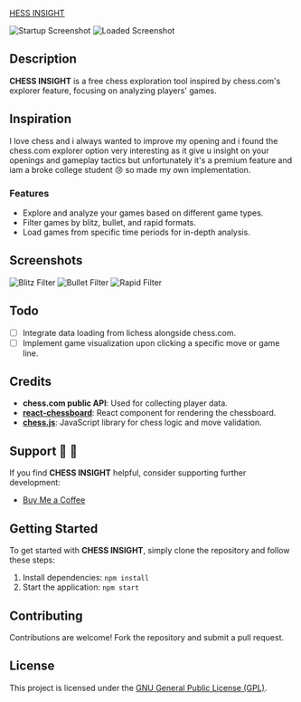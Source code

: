 <a href="https://chess-dot-com-games-explorer.vercel.app/" target="_blank">HESS INSIGHT</a>

![Startup Screenshot](./public/startup.png)
![Loaded Screenshot](./public/loaded.png)

## Description

**CHESS INSIGHT** is a free chess exploration tool inspired by chess.com's explorer feature, focusing on analyzing players' games.

## Inspiration

I love chess and i always wanted to improve my opening and i found the chess.com explorer option very interesting as it give u insight on your openings and gameplay tactics but unfortunately it's a premium feature and iam a broke college student :cry: so made my own implementation.


### Features

- Explore and analyze your games based on different game types.
- Filter games by blitz, bullet, and rapid formats.
- Load games from specific time periods for in-depth analysis.

## Screenshots

![Blitz Filter](./public/filter_blitz.png)
![Bullet Filter](./public/filter_bullet.png)
![Rapid Filter](./public/filter_rapid.png)

## Todo

- [ ] Integrate data loading from lichess alongside chess.com.
- [ ] Implement game visualization upon clicking a specific move or game line.

## Credits

- **chess.com public API**: Used for collecting player data.
- **[react-chessboard](https://github.com/Clariity/react-chessboard)**: React component for rendering the chessboard.
- **[chess.js](https://github.com/jhlywa/chess.js)**: JavaScript library for chess logic and move validation.

## Support :hugs: :hugs:

If you find **CHESS INSIGHT** helpful, consider supporting further development:

- [Buy Me a Coffee](https://ko-fi.com/anasmostafa)

## Getting Started

To get started with **CHESS INSIGHT**, simply clone the repository and follow these steps:

1. Install dependencies: `npm install`
2. Start the application: `npm start`

## Contributing

Contributions are welcome! Fork the repository and submit a pull request.


## License

This project is licensed under the [GNU General Public License (GPL)](LICENSE).
